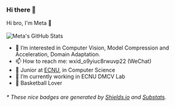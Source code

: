 ### Hi there 👋



Hi bro, I'm Meta 👋
<br></br>
![Meta's GitHub Stats](https://github-readme-stats.vercel.app/api?username=ZhenyuanLin&show_icons=true&count_private=true&theme=algolia)

- 🌱 I’m interested in Computer Vision, Model Compression and Acceleration, Domain Adaptation.
- 📫 How to reach me: wxid_o9yiuc8rwuvp22 (WeChat)
- 🍻 Junior at [ECNU](https://www.ecnu.edu.cn/), in Computer Science
- 🔭 I’m currently working in ECNU DMCV Lab
- 🏀 Basketball Lover

<h6>* These nice badges are generated by <a href="https://shields.io/">Shields.io</a> and <a href="https://github.com/spencerwooo/Substats">Substats</a>.</h6>



<!--
**ZhenyuanLin/ZhenyuanLin** is a ✨ _special_ ✨ repository because its `README.md` (this file) appears on your GitHub profile.

Here are some ideas to get you started:

- 🔭 I’m currently working on ...
- 🌱 I’m currently learning ...
- 👯 I’m looking to collaborate on ...
- 🤔 I’m looking for help with ...
- 💬 Ask me about ...
- 📫 How to reach me: ...
- 😄 Pronouns: ...
- ⚡ Fun fact: ...
-->

